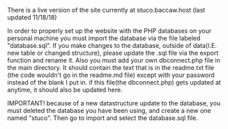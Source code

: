 There is a live version of the site currently at stuco.baccaw.host (last updated 11/18/18)

In order to properly set up the website with the PHP databases on your personal machine
you must import the database via the file labeled "database.sql". If you make changes to the database, 
outside of data(I.E. new table or changed structure), please update the .sql file via the export function and rename it. 
Also you must add your own dbconnect.php file in the main directory. It should contain the text that is in the readme.txt file (the code wouldn't go in the readme.md file)
except with your password instead of the blank I put in. if this file(the dbconnect.php) gets updated at anytime, it should also be updated here.

IMPORTANT!
because of a new datastructure update to the database, you must deleted the database you have been using, and create a new one named "stuco". Then go to import and select the database.sql file.

